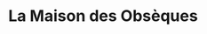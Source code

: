 ---
title: "La Maison des Obsèques"
url: /torcy/la-maison-des-obseques/
shop: directeurs de funérailles
---